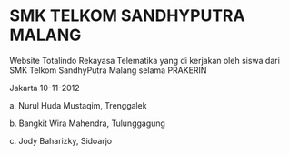 SMK TELKOM SANDHYPUTRA MALANG
=========

Website Totalindo Rekayasa Telematika yang di kerjakan oleh siswa dari SMK Telkom SandhyPutra Malang selama PRAKERIN

Jakarta 10-11-2012

a. Nurul Huda Mustaqim, Trenggalek

b. Bangkit Wira Mahendra, Tulunggagung

c. Jody Baharizky, Sidoarjo